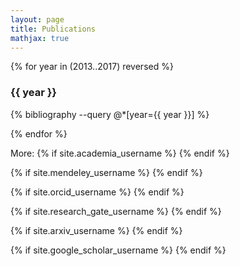 ```yaml
---
layout: page
title: Publications
mathjax: true
---
```

$$
\newcommand{\SO}{\mathsf{SO(3)}}
\newcommand{\bracket}[1]{\left[ #1 \right]}
\newcommand{\parenth}[1]{\left( #1 \right)}
\newcommand{\tr}[1]{\mathrm{tr}\negthickspace\bracket{#1}}
$$

<!-- 
<ul class="posts">
{% for post in site.posts %}

{% if post.category contains 'research' %}
	{% if post.file %}
		<a href="https://docs.google.com/viewer?url={{ post.file }}"> <img src="{{site.baseurl}}assets/pdf32.png" align="right"> </a>
  {% endif %}
  <a href="{{ post.url }}">{{ post.title }}</a>
	<hr/>
{% endif %}
{% endfor %}
</ul> 
-->

{% for year in (2013..2017) reversed %}
### {{ year }}

{% bibliography --query @*[year={{ year }}] %}

{% endfor %}

<p>
More:
{% if site.academia_username %}
<a href="https://independent.academia.edu/{{ site.academia_username }}"><i class="ai ai-academia fa-lg"></i></a> 
{% endif %}

{% if site.mendeley_username %}
<a href="https://www.mendeley.com/profiles/{{ site.mendeley_username }}"><i class="ai ai-mendeley fa-lg"></i></a>
{% endif %}

{% if site.orcid_username %}
<a href="http://orcid.org/{{ site.orcid_username }}"><i class="ai ai-orcid fa-lg"></i></a>
{% endif %}

{% if site.research_gate_username %}
<a href="https://www.researchgate.net/profile/{{ site.research_gate_username }}"><i class="ai ai-researchgate fa-lg"></i></a>
{% endif %}

{% if site.arxiv_username %}
<a href="https://arxiv.org/a/{{ site.arxiv_username }}.html"><i class="ai ai-arxiv fa-lg"></i></a>
{% endif %}

{% if site.google_scholar_username %}
<a href="https://scholar.google.com/citations?hl=en&user={{ site.google_scholar_username }}"><i class="ai ai-google-scholar fa-lg"></i></a>
{% endif %}

</p>
